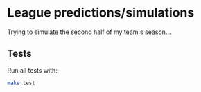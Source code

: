 # League predictions/simulations

Trying to simulate the second half of my team's season...

## Tests

Run all tests with:
```sh
make test
```
